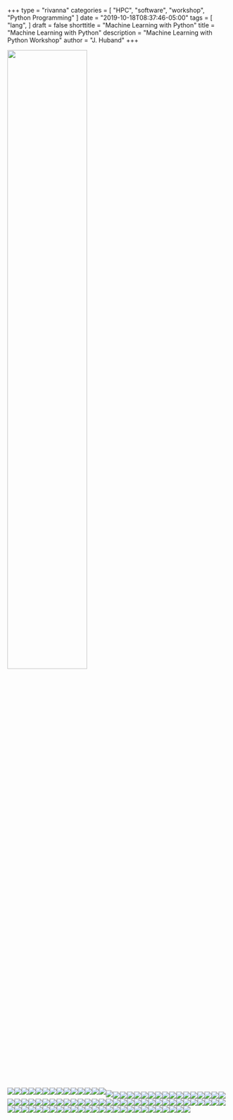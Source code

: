 +++
type = "rivanna"
categories = [
  "HPC",
  "software",
  "workshop",
  "Python Programming"
]
date = "2019-10-18T08:37:46-05:00"
tags = [
  "lang",
]
draft = false
shorttitle = "Machine Learning with Python"
title = "Machine Learning with Python"
description = "Machine Learning with Python Workshop"
author = "J. Huband"
+++




<img src="/images/ome-main-nav.svg" style="width:60%;height:60%"></img>

<img style="float: left;" src="Images/Slide1.JPG">



<img style="float: left;" src="Images/Slide2.JPG">



<img style="float: left;" src="Images/Slide3.JPG">



<img style="float: left;" src="Images/Slide4.JPG">



<img style="float: left;" src="Images/Slide5.JPG">



<img style="float: left;" src="Images/Slide6.JPG">



<img style="float: left;" src="Images/Slide7.JPG">



<img style="float: left;" src="Images/Slide8.JPG">



<img style="float: left;" src="Images/Slide9.JPG">



<img style="float: left;" src="Images/Slide10.JPG">



<img style="float: left;" src="Images/Slide12.JPG">



<img style="float: left;" src="Images/Slide13.JPG">



<img style="float: left;" src="Images/Slide14.JPG">



<img style="float: left;" src="Images/Slide16.JPG">


##### <img style="float: left;" src="Images/Slide16.JPG">



<img style="float: left;" src="Images/Slide17.JPG">



<img style="float: left;" src="Images/Slide18.JPG">



<img style="float: left;" src="Images/Slide19.JPG">



<img style="float: left;" src="Images/Slide20.JPG">



<img style="float: left;" src="Images/Slide21.JPG">



<img style="float: left;" src="Images/Slide22.JPG">



<img style="float: left;" src="Images/Slide23.JPG">



<img style="float: left;" src="Images/Slide24.JPG">



<img style="float: left;" src="Images/Slide25.JPG">



<img style="float: left;" src="Images/Slide26.JPG">



<img style="float: left;" src="Images/Slide27.JPG">



<img style="float: left;" src="Images/Slide28.JPG">



<img style="float: left;" src="Images/Slide29.JPG">



<img style="float: left;" src="Images/Slide30.JPG">



<img style="float: left;" src="Images/Slide31.JPG">



<img style="float: left;" src="Images/Slide32.JPG">



<img style="float: left;" src="Images/Slide33.JPG">



<img style="float: left;" src="Images/Slide34.JPG">



<img style="float: left;" src="Images/Slide35.JPG">



<img style="float: left;" src="Images/Slide36.JPG">



<img style="float: left;" src="Images/Slide37.JPG">



<img style="float: left;" src="Images/Slide38.JPG">



<img style="float: left;" src="Images/Slide39.JPG">



<img style="float: left;" src="Images/Slide40.JPG">



<img style="float: left;" src="Images/Slide41.JPG">



<img style="float: left;" src="Images/Slide42.JPG">



<img style="float: left;" src="Images/Slide43.JPG">



<img style="float: left;" src="Images/Slide44.JPG">



<img style="float: left;" src="Images/Slide45.JPG">



<img style="float: left;" src="Images/Slide46.JPG">



<img style="float: left;" src="Images/Slide47.JPG">



<img style="float: left;" src="Images/Slide48.JPG">



<img style="float: left;" src="Images/Slide49.JPG">



<img style="float: left;" src="Images/Slide50.JPG">



<img style="float: left;" src="Images/Slide51.JPG">



<img style="float: left;" src="Images/Slide52.JPG">



<img style="float: left;" src="Images/Slide53.JPG">



<img style="float: left;" src="Images/Slide54.JPG">



<img style="float: left;" src="Images/Slide55.JPG">



<img style="float: left;" src="Images/Slide56.JPG">



<img style="float: left;" src="Images/Slide57.JPG">



<img style="float: left;" src="Images/Slide58.JPG">



<img style="float: left;" src="Images/Slide59.JPG">



<img style="float: left;" src="Images/Slide60.JPG">



<img style="float: left;" src="Images/Slide61.JPG">



<img style="float: left;" src="Images/Slide62.JPG">



<img style="float: left;" src="Images/Slide63.JPG">



<img style="float: left;" src="Images/Slide64.JPG">



<img style="float: left;" src="Images/Slide66.JPG">



<img style="float: left;" src="Images/Slide67.JPG">



<img style="float: left;" src="Images/Slide68.JPG">



<img style="float: left;" src="Images/Slide69.JPG">



<img style="float: left;" src="Images/Slide70.JPG">



<img style="float: left;" src="Images/Slide71.JPG">



<img style="float: left;" src="Images/Slide72.JPG">



<img style="float: left;" src="Images/Slide73.JPG">



<img style="float: left;" src="Images/Slide74.JPG">



<img style="float: left;" src="Images/Slide75.JPG">



<img style="float: left;" src="Images/Slide76.JPG">



<img style="float: left;" src="Images/Slide77.JPG">



<img style="float: left;" src="Images/Slide78.JPG">



<img style="float: left;" src="Images/Slide79.JPG">



<img style="float: left;" src="Images/Slide80.JPG">



<img style="float: left;" src="Images/Slide80.JPG">



<img style="float: left;" src="Images/Slide81.JPG">



<img style="float: left;" src="Images/Slide82.JPG">



<img style="float: left;" src="Images/Slide83.JPG">



<img style="float: left;" src="Images/Slide84.JPG">



<img style="float: left;" src="Images/Slide85.JPG">



<img style="float: left;" src="Images/Slide86.JPG">



<img style="float: left;" src="Images/Slide87.JPG">



<img style="float: left;" src="Images/Slide88.JPG">



<img style="float: left;" src="Images/Slide89.JPG">

